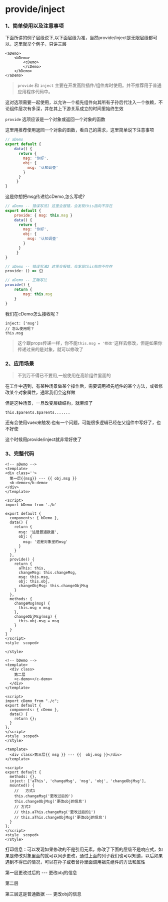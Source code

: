 # provide/inject

### 1、简单使用以及注意事项

下面所讲的例子层级说下,以下面层级为准，当然provide/inject是无限层级都可以，这里就举个例子，只讲三层

```
<aDemo>
	<bDemo>
		<cDemo>
		</cDemo>
	</bDemo>
</aDemo>
```



> `provide` 和 `inject` 主要在开发高阶插件/组件库时使用。并不推荐用于普通应用程序代码中。

这对选项需要一起使用，以允许一个祖先组件向其所有子孙后代注入一个依赖，不论组件层次有多深，并在其上下游关系成立的时间里始终生效

`provide` 选项应该是一个对象或返回一个对象的函数

这里用推荐使用返回一个对象的函数，看自己的需求，这里简单说下注意事项

```js
// aDemo
export default {
    data() {
      return {
        msg: '你好',
        obj: {
          msg: '认知调查'
        }
      }
     }
}
```

这是你想把msg传递给cDemo,怎么写呢?

```js
// aDemo -- 错误写法1 这里会报错，会发现this指向不存在
export default {
    provide: { msg: this.msg }
    data() {
      return {
        msg: '你好',
        obj: {
          msg: '认知调查'
        }
      }
     }
}

// aDemo -- 错误写法2 这里会报错，会发现this指向不存在
provide: () => {}

// aDemo -- 正确写法
provide() {
    return {
        msg: this.msg
    }
}
```

我们在cDemo怎么接收呢？

```
inject: ['msg']
// 怎么使用呢？
this.msg
```

> 这个跟props传递一样，你不能`this.msg = '修改'`这样去修改，但是如果你传递过来的是对象，就可以修改了



### 2、应用场景

> 不到万不得已不要用,一般使用在高阶组件里面的

在工作中遇到，有某种场景做某个操作后，需要调用祖先组件的某个方法，或者修改某个对象属性，通常我们会这样做

但是这种场景，一旦改变层级结构，就麻烦了

```
this.$parents.$parents.......  
```

还有会使用vuex来触发:也有一个问题，可能很多逻辑已经在父组件中写好了，也不好使

这个时候用provide/inject就非常好使了



### 3、完整代码

```vue
<!-- aDemo -->
<template>
<div class=''>
  第一层{{msg}} --- {{ obj.msg }}
  <b-demo></b-demo>
</div>
</template>

<script>
import bDemo from './b'

export default {
  components: { bDemo },
  data() {
    return {
      msg: '这是普通数据',
      obj: {
        msg: '这是对象里的msg'
      }
    }
  },
  provide() {
    return {
      aThis: this,
      changeMsg: this.changeMsg,
      msg: this.msg,
      obj: this.obj,
      changeObjMsg: this.changeObjMsg
    }
  },
  methods: {
    changeMsg(msg) {
      this.msg = msg
    },
    changeObjMsg(msg) {
      this.obj.msg = msg
    }
  }
}
</script>
<style  scoped>

</style>
```

```vue
<!-- bDemo -->
<template>
  <div class>
    第二层
    <c-demo></c-demo>
  </div>
</template>

<script>
import cDemo from "./c";
export default {
  components: { cDemo },
  data() {
    return {};
  }
};
</script>
<style  scoped>
</style>
```

```vue
<template>
  <div class>第三层{{ msg }} --- {{  obj.msg }}</div>
</template>

<script>
export default {
  methods: {},
  inject: ['aThis', 'changeMsg', 'msg', 'obj', 'changeObjMsg'],
  mounted() {
    //   方式1
    this.changeMsg('更改过后的')
    this.changeObjMsg('更改obj的信息')
    // 方式2
    // this.aThis.changeMsg('更改过后的1')
    // this.aThis.changeObjMsg('更改obj的信息')
  }
};
</script>
<style  scoped>
</style>
```

打印信息：可以发现如果修改的不是引用元素，修改了下面的层级不是响应式，如果是修改对象里面的就可以同步更改，通过上面的列子我们也可以知道，以后如果遇到不得已的情况，可以在孙子或者曾孙里面调用祖先组件的方法和属性

第一层更改过后的 --- 更改obj的信息

第二层

第三层这是普通数据 --- 更改obj的信息